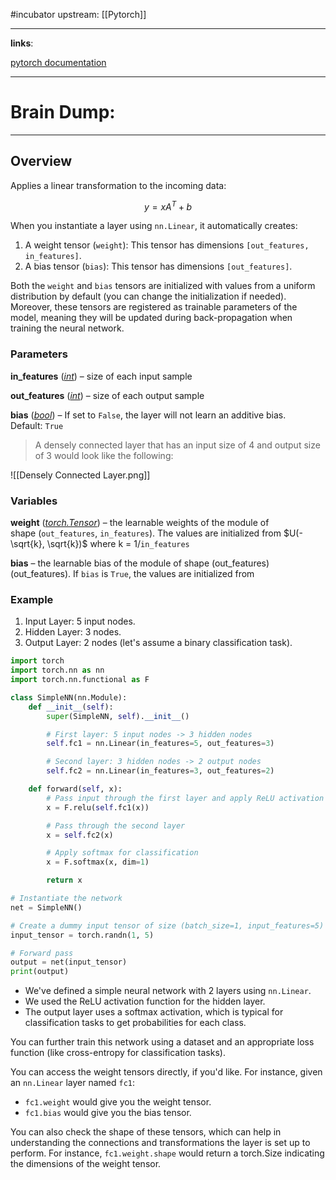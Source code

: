 #incubator 
upstream: [[Pytorch]]

---

**links**: 

[pytorch documentation](https://pytorch.org/docs/stable/generated/torch.nn.Linear.html)

---

# Brain Dump: 


--- 


## Overview

Applies a linear transformation to the incoming data: 

$$y = xA^T + b$$

When you instantiate a layer using `nn.Linear`, it automatically creates:

1. A weight tensor (`weight`): This tensor has dimensions `[out_features, in_features]`.
2. A bias tensor (`bias`): This tensor has dimensions `[out_features]`.

Both the `weight` and `bias` tensors are initialized with values from a uniform distribution by default (you can change the initialization if needed). Moreover, these tensors are registered as trainable parameters of the model, meaning they will be updated during back-propagation when training the neural network.
### Parameters

**in_features** ([_int_](https://docs.python.org/3/library/functions.html#int "(in Python v3.12)")) – size of each input sample

**out_features** ([_int_](https://docs.python.org/3/library/functions.html#int "(in Python v3.12)")) – size of each output sample

**bias** ([_bool_](https://docs.python.org/3/library/functions.html#bool "(in Python v3.12)")) – If set to `False`, the layer will not learn an additive bias. Default: `True`


> A densely connected layer that has an input size of 4 and output size of 3 would look like the following: 

![[Densely Connected Layer.png]]

### Variables

**weight** ([_torch.Tensor_](https://pytorch.org/docs/stable/tensors.html#torch.Tensor "torch.Tensor")) – the learnable weights of the module of shape (`out_features`, `in_features`). The values are initialized from $U(-\sqrt{k}, \sqrt{k})$ where k = 1/`in_features`

**bias** – the learnable bias of the module of shape (out_features)(out_features). If `bias` is `True`, the values are initialized from

### Example 

1. Input Layer: 5 input nodes.
2. Hidden Layer: 3 nodes.
3. Output Layer: 2 nodes (let's assume a binary classification task).

```python
import torch
import torch.nn as nn
import torch.nn.functional as F

class SimpleNN(nn.Module):
    def __init__(self):
        super(SimpleNN, self).__init__()

        # First layer: 5 input nodes -> 3 hidden nodes
        self.fc1 = nn.Linear(in_features=5, out_features=3)

        # Second layer: 3 hidden nodes -> 2 output nodes
        self.fc2 = nn.Linear(in_features=3, out_features=2)

    def forward(self, x):
        # Pass input through the first layer and apply ReLU activation
        x = F.relu(self.fc1(x))

        # Pass through the second layer
        x = self.fc2(x)

        # Apply softmax for classification
        x = F.softmax(x, dim=1)

        return x

# Instantiate the network
net = SimpleNN()

# Create a dummy input tensor of size (batch_size=1, input_features=5)
input_tensor = torch.randn(1, 5)

# Forward pass
output = net(input_tensor)
print(output)
```

- We've defined a simple neural network with 2 layers using `nn.Linear`.
- We used the ReLU activation function for the hidden layer.
- The output layer uses a softmax activation, which is typical for classification tasks to get probabilities for each class.

You can further train this network using a dataset and an appropriate loss function (like cross-entropy for classification tasks).

You can access the weight tensors directly, if you'd like. For instance, given an `nn.Linear` layer named `fc1`:

- `fc1.weight` would give you the weight tensor.
- `fc1.bias` would give you the bias tensor.

You can also check the shape of these tensors, which can help in understanding the connections and transformations the layer is set up to perform. For instance, `fc1.weight.shape` would return a torch.Size indicating the dimensions of the weight tensor.
